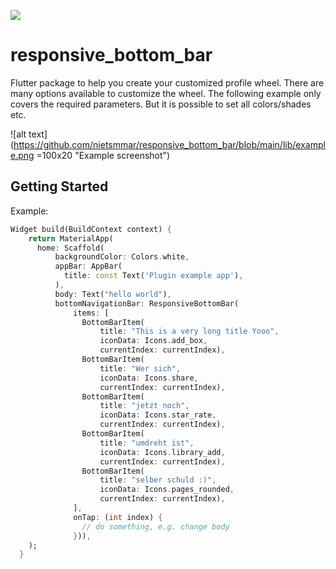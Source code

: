[![](https://img.shields.io/pub/v/responsive_bottom_bar)](https://pub.dev/packages/responsive_bottom_bar)
# responsive_bottom_bar

Flutter package to help you create your customized profile wheel.
There are many options available to customize the wheel. The following example only covers the
 required parameters. But it is possible to set all colors/shades etc.

![alt text](https://github.com/nietsmmar/responsive_bottom_bar/blob/main/lib/example.png =100x20 "Example
 screenshot")
 
## Getting Started
Example:
```dart
Widget build(BuildContext context) {
    return MaterialApp(
      home: Scaffold(
          backgroundColor: Colors.white,
          appBar: AppBar(
            title: const Text('Plugin example app'),
          ),
          body: Text("hello world"),
          bottomNavigationBar: ResponsiveBottomBar(
              items: [
                BottomBarItem(
                    title: "This is a very long title Yooo",
                    iconData: Icons.add_box,
                    currentIndex: currentIndex),
                BottomBarItem(
                    title: "Wer sich",
                    iconData: Icons.share,
                    currentIndex: currentIndex),
                BottomBarItem(
                    title: "jetzt noch",
                    iconData: Icons.star_rate,
                    currentIndex: currentIndex),
                BottomBarItem(
                    title: "umdreht ist",
                    iconData: Icons.library_add,
                    currentIndex: currentIndex),
                BottomBarItem(
                    title: "selber schuld :)",
                    iconData: Icons.pages_rounded,
                    currentIndex: currentIndex),
              ],
              onTap: (int index) {
                // do something, e.g. change body
              })),
    );
  }
```
